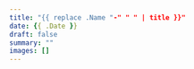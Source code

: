 ```yaml
---
title: "{{ replace .Name "-" " " | title }}"
date: {{ .Date }}
draft: false
summary: ""
images: []
---
```


